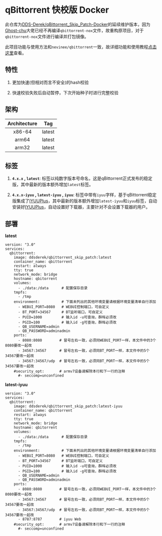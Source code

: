 # qBittorrent 快校版 Docker

此仓库为[DDS-Derek/qBittorrent_Skip_Patch-Docker](https://github.com/DDS-Derek/qBittorrent_Skip_Patch-Docker)的延续维护版本，因为[Ghost-chu](https://github.com/Ghost-chu/qbittorrent-nox-static)大佬已经不再编译`qbittorrent-nox`文件，故重构原项目，对于`qbittorrent-nox`文件进行编译并打包镜像。

此项目功能与使用方法和`nevinee/qbittorrent`一致，故详细功能和使用教程[点击这里](https://github.com/DDS-Derek/dockerfiles/tree/master/qbittorrent)查看。

## 特性

1. 更加快速(但相对而言不安全)的hash校验

2. 快速校验失败后自动暂停，下次开始种子时进行完整校验

## 架构

| Architecture | Tag            |
| :----------: | :------------: |
| x86-64       | latest   |
| arm64        | latest |
| arm32        | latest |

## 标签

1. **`4.x.x` , `latest`**: 标签以纯数字版本号命名，这是qBittorrent正式发布的稳定版，其中最新的版本额外增加`latest`标签。
  
2. **`4.x.x-iyuu` , `latest-iyuu` , `iyuu`**: 标签中带有`iyuu`字样，基于qBittorrent稳定版集成了[IYUUPlus](https://github.com/ledccn/IYUUPlus)，其中最新的版本额外增加`latest-iyuu`和`iyuu`标签，自动安装好[IYUUPlus](https://github.com/ledccn/IYUUPlus)，自动设置好下载器，主要针对不会设置下载器的用户。

## 部署

**latest**
```
version: "3.0"
services:
  qbittorrent:
    image: ddsderek/qbittorrent_skip_patch:latest
    container_name: qbittorrent
    restart: always
    tty: true
    network_mode: bridge
    hostname: qbitorrent
    volumes:
      - ./data:/data      # 配置保存目录
    tmpfs:
      - /tmp
    environment:          # 下面未列出的其他环境变量请根据环境变量清单自行添加
      - WEBUI_PORT=8080   # WEBUI控制端口，可自定义
      - BT_PORT=34567     # BT监听端口，可自定义
      - PUID=1000         # 输入id -u可查询，群晖必须改
      - PGID=100          # 输入id -g可查询，群晖必须改
      - QB_USERNAME=admin
      - QB_PASSWORD=adminadmin
    ports:
      - 8080:8080        # 冒号左右一致，必须同WEBUI_PORT一样，本文件中的3个8080要改一起改
      - 34567:34567      # 冒号左右一致，必须同BT_PORT一样，本文件中的5个34567要改一起改
      - 34567:34567/udp  # 冒号左右一致，必须同BT_PORT一样，本文件中的5个34567要改一起改
    #security_opt:       # armv7设备请解除本行和下一行的注释
      #- seccomp=unconfined
```

**latest-iyuu**
```
version: "3.0"
services:
  qbittorrent:
    image: ddsderek/qbittorrent_skip_patch:latest-iyuu
    container_name: qbittorrent
    restart: always
    tty: true
    network_mode: bridge
    hostname: qbitorrent
    volumes:
      - ./data:/data      # 配置保存目录
    tmpfs:
      - /tmp
    environment:          # 下面未列出的其他环境变量请根据环境变量清单自行添加
      - WEBUI_PORT=8080   # WEBUI控制端口，可自定义
      - BT_PORT=34567     # BT监听端口，可自定义
      - PUID=1000         # 输入id -u可查询，群晖必须改
      - PGID=100          # 输入id -g可查询，群晖必须改
      - QB_USERNAME=admin
      - QB_PASSWORD=adminadmin
    ports:
      - 8080:8080        # 冒号左右一致，必须同WEBUI_PORT一样，本文件中的3个8080要改一起改
      - 34567:34567      # 冒号左右一致，必须同BT_PORT一样，本文件中的5个34567要改一起改
      - 34567:34567/udp  # 冒号左右一致，必须同BT_PORT一样，本文件中的5个34567要改一起改
      - 8787:8787        # iyuu Web
    #security_opt:       # armv7设备请解除本行和下一行的注释
      #- seccomp=unconfined
```